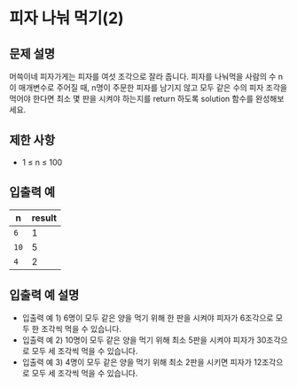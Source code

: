 <h1>피자 나눠 먹기(2)</h1>


<h2>문제 설명</h2>
머쓱이네 피자가게는 피자를 여섯 조각으로 잘라 줍니다. 피자를 나눠먹을 사람의 수 n이 매개변수로 주어질 때, n명이 주문한 피자를 남기지 않고 모두 같은 수의 피자 조각을 먹어야 한다면 최소 몇 판을 시켜야 하는지를 return 하도록 solution 함수를 완성해보세요.


<h2>제한 사항</h2>


- 1 ≤ n ≤ 100


<h2>입출력 예</h2>

|n|result|
|---|---|
|`6`|1|
|`10`|5|
|`4`|2|


<h2>입출력 예 설명</h2>


- 입출력 예 1) 6명이 모두 같은 양을 먹기 위해 한 판을 시켜야 피자가 6조각으로 모두 한 조각씩 먹을 수 있습니다.
- 입출력 예 2) 10명이 모두 같은 양을 먹기 위해 최소 5판을 시켜야 피자가 30조각으로 모두 세 조각씩 먹을 수 있습니다.
- 입출력 예 3) 4명이 모두 같은 양을 먹기 위해 최소 2판을 시키면 피자가 12조각으로 모두 세 조각씩 먹을 수 있습니다.
